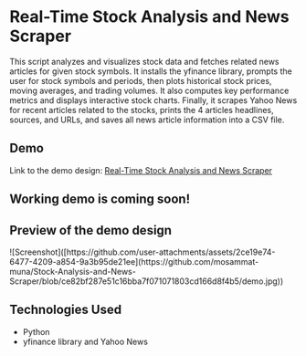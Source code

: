 <h1>Real-Time Stock Analysis and News Scraper</h1>

<p>
This script analyzes and visualizes stock data and fetches related news articles for given stock symbols. It installs the yfinance library, prompts the user for stock symbols and periods, then plots historical stock prices, moving averages, and trading volumes. It also computes key performance metrics and displays interactive stock charts. Finally, it scrapes Yahoo News for recent articles related to the stocks, prints the 4 articles headlines, sources, and URLs, and saves all news article information into a CSV file.
</p>

<h2>Demo</h2>
<p>
  Link to the demo design: <a href="https://www.figma.com/design/XOjz03AzEBr1HhWuQ3b4Gm/Real-Time-Stock-Analysis-and-News-Scraper?node-id=0-1&t=LNNsVrFLwwvkyJXT-1">Real-Time Stock Analysis and News Scraper</a>
</p>
<h2>Working demo is coming soon!</h2>
<h2>Preview of the demo design</h2>
![Screenshot]([https://github.com/user-attachments/assets/2ce19e74-6477-4209-a854-9a3b95de21ee](https://github.com/mosammat-muna/Stock-Analysis-and-News-Scraper/blob/ce82bf287e51c16bba7f071071803cd166d8f4b5/demo.jpg))

<h2>Technologies Used</h2>
<ul>
  <li>Python</li>
  <li>yfinance library and Yahoo News</li>
</ul>
